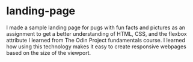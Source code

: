 # landing-page
I made a sample landing page for pugs with fun facts and pictures as an assignment to get a better understanding of HTML, CSS, and the flexbox attribute I learned from The Odin Project fundamentals course. I learned how using this technology makes it easy to create responsive webpages based on the size of the viewport.